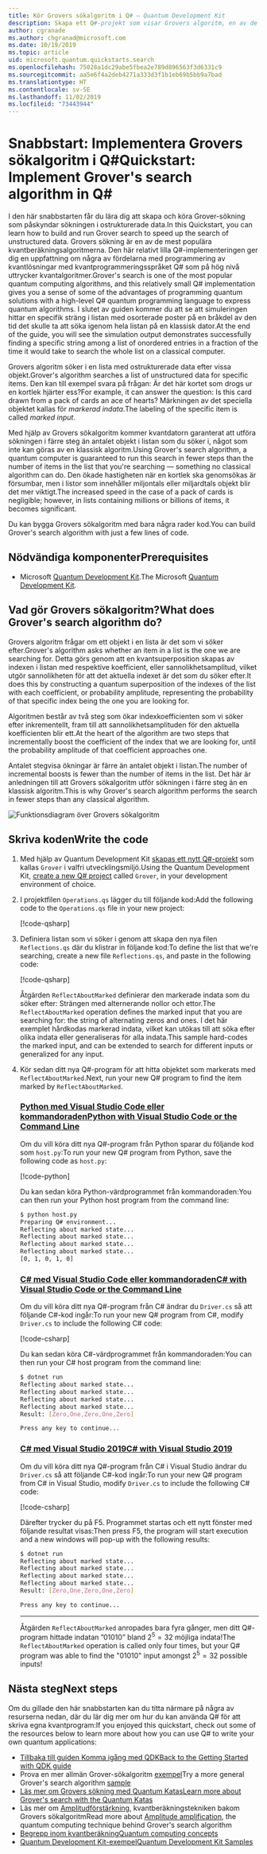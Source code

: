 ```yaml
---
title: Kör Grovers sökalgoritm i Q# – Quantum Development Kit
description: Skapa ett Q#-projekt som visar Grovers algoritm, en av de legendariska kvantalgoritmerna.
author: cgranade
ms.author: chgranad@microsoft.com
ms.date: 10/19/2019
ms.topic: article
uid: microsoft.quantum.quickstarts.search
ms.openlocfilehash: 75028a1dc29abe5fbea2e789d896563f3d6331c9
ms.sourcegitcommit: aa5e6f4a2deb4271a333d3f1b1eb69b5bb9a7bad
ms.translationtype: HT
ms.contentlocale: sv-SE
ms.lasthandoff: 11/02/2019
ms.locfileid: "73443944"
---
```

# <a name="quickstart-implement-grovers-search-algorithm-in-q"></a><span data-ttu-id="33e64-103">Snabbstart: Implementera Grovers sökalgoritm i Q#</span><span class="sxs-lookup"><span data-stu-id="33e64-103">Quickstart: Implement Grover's search algorithm in Q#</span></span>

<span data-ttu-id="33e64-104">I den här snabbstarten får du lära dig att skapa och köra Grover-sökning som påskyndar sökningen i ostrukturerade data.</span><span class="sxs-lookup"><span data-stu-id="33e64-104">In this Quickstart, you can learn how to build and run Grover search to speed up the search of unstructured data.</span></span>  <span data-ttu-id="33e64-105">Grovers sökning är en av de mest populära kvantberäkningsalgoritmerna. Den här relativt lilla Q#-implementeringen ger dig en uppfattning om några av fördelarna med programmering av kvantlösningar med kvantprogrammeringsspråket Q# som på hög nivå uttrycker kvantalgoritmer.</span><span class="sxs-lookup"><span data-stu-id="33e64-105">Grover's search is one of the most popular quantum computing algorithms, and this relatively small Q# implementation gives you a sense of some of the advantages of programming quantum solutions with a high-level Q# quantum programming language to express quantum algorithms.</span></span>  <span data-ttu-id="33e64-106">I slutet av guiden kommer du att se att simuleringen hittar en specifik sträng i listan med osorterade poster på en bråkdel av den tid det skulle ta att söka igenom hela listan på en klassisk dator.</span><span class="sxs-lookup"><span data-stu-id="33e64-106">At the end of the guide, you will see the simulation output demonstrates successfully finding a specific string among a list of onordered entries in a fraction of the time it would take to search the whole list on a classical computer.</span></span>

<span data-ttu-id="33e64-107">Grovers algoritm söker i en lista med ostrukturerade data efter vissa objekt.</span><span class="sxs-lookup"><span data-stu-id="33e64-107">Grover's algorithm searches a list of unstructured data for specific items.</span></span> <span data-ttu-id="33e64-108">Den kan till exempel svara på frågan: Är det här kortet som drogs ur en kortlek hjärter ess?</span><span class="sxs-lookup"><span data-stu-id="33e64-108">For example, it can answer the question: Is this card drawn from a pack of cards an ace of hearts?</span></span> <span data-ttu-id="33e64-109">Märkningen av det speciella objektet kallas för _markerad indata_.</span><span class="sxs-lookup"><span data-stu-id="33e64-109">The labeling of the specific item is called _marked input_.</span></span>

<span data-ttu-id="33e64-110">Med hjälp av Grovers sökalgoritm kommer kvantdatorn garanterat att utföra sökningen i färre steg än antalet objekt i listan som du söker i, något som inte kan göras av en klassisk algoritm.</span><span class="sxs-lookup"><span data-stu-id="33e64-110">Using Grover's search algorithm, a quantum computer is guaranteed to run this search in fewer steps than the number of items in the list that you're searching — something no classical algorithm can do.</span></span> <span data-ttu-id="33e64-111">Den ökade hastigheten när en kortlek ska genomsökas är försumbar, men i listor som innehåller miljontals eller miljardtals objekt blir det mer viktigt.</span><span class="sxs-lookup"><span data-stu-id="33e64-111">The increased speed in the case of a pack of cards is negligible; however, in lists containing millions or billions of items, it becomes significant.</span></span>

<span data-ttu-id="33e64-112">Du kan bygga Grovers sökalgoritm med bara några rader kod.</span><span class="sxs-lookup"><span data-stu-id="33e64-112">You can build Grover's search algorithm with just a few lines of code.</span></span>

## <a name="prerequisites"></a><span data-ttu-id="33e64-113">Nödvändiga komponenter</span><span class="sxs-lookup"><span data-stu-id="33e64-113">Prerequisites</span></span>

- <span data-ttu-id="33e64-114">Microsoft [Quantum Development Kit][install].</span><span class="sxs-lookup"><span data-stu-id="33e64-114">The Microsoft [Quantum Development Kit][install].</span></span>

## <a name="what-does-grovers-search-algorithm-do"></a><span data-ttu-id="33e64-115">Vad gör Grovers sökalgoritm?</span><span class="sxs-lookup"><span data-stu-id="33e64-115">What does Grover's search algorithm do?</span></span>

<span data-ttu-id="33e64-116">Grovers algoritm frågar om ett objekt i en lista är det som vi söker efter.</span><span class="sxs-lookup"><span data-stu-id="33e64-116">Grover's algorithm asks whether an item in a list is the one we are searching for.</span></span> <span data-ttu-id="33e64-117">Detta görs genom att en kvantsuperposition skapas av indexen i listan med respektive koefficient, eller sannolikhetsamplitud, vilket utgör sannolikheten för att det aktuella indexet är det som du söker efter.</span><span class="sxs-lookup"><span data-stu-id="33e64-117">It does this by constructing a quantum superposition of the indexes of the list with each coefficient, or probability amplitude, representing the probability of that specific index being the one you are looking for.</span></span>

<span data-ttu-id="33e64-118">Algoritmen består av två steg som ökar indexkoefficienten som vi söker efter inkrementellt, fram till att sannolikhetsamplituden för den aktuella koefficienten blir ett.</span><span class="sxs-lookup"><span data-stu-id="33e64-118">At the heart of the algorithm are two steps that incrementally boost the coefficient of the index that we are looking for, until the probability amplitude of that coefficient approaches one.</span></span>

<span data-ttu-id="33e64-119">Antalet stegvisa ökningar är färre än antalet objekt i listan.</span><span class="sxs-lookup"><span data-stu-id="33e64-119">The number of incremental boosts is fewer than the number of items in the list.</span></span> <span data-ttu-id="33e64-120">Det här är anledningen till att Grovers sökalgoritm utför sökningen i färre steg än en klassisk algoritm.</span><span class="sxs-lookup"><span data-stu-id="33e64-120">This is why Grover's search algorithm performs the search in fewer steps than any classical algorithm.</span></span>

![Funktionsdiagram över Grovers sökalgoritm](~/media/grover.png)

## <a name="write-the-code"></a><span data-ttu-id="33e64-122">Skriva koden</span><span class="sxs-lookup"><span data-stu-id="33e64-122">Write the code</span></span>

1. <span data-ttu-id="33e64-123">Med hjälp av Quantum Development Kit [skapas ett nytt Q#-projekt](xref:microsoft.quantum.howto.createproject) som kallas `Grover` i valfri utvecklingsmiljö.</span><span class="sxs-lookup"><span data-stu-id="33e64-123">Using the Quantum Development Kit, [create a new Q# project](xref:microsoft.quantum.howto.createproject) called `Grover`, in your development environment of choice.</span></span>

1. <span data-ttu-id="33e64-124">I projektfilen `Operations.qs` lägger du till följande kod:</span><span class="sxs-lookup"><span data-stu-id="33e64-124">Add the following code to the `Operations.qs` file in your new project:</span></span>

    [!code-qsharp[](~/quantum/samples/algorithms/simple-grover/SimpleGrover.qs?highlight=5,27)]

1. <span data-ttu-id="33e64-125">Definiera listan som vi söker i genom att skapa den nya filen `Reflections.qs` där du klistrar in följande kod:</span><span class="sxs-lookup"><span data-stu-id="33e64-125">To define the list that we're searching, create a new file `Reflections.qs`, and paste in the following code:</span></span>

    [!code-qsharp[](~/quantum/samples/algorithms/simple-grover/Reflections.qs)]

    <span data-ttu-id="33e64-126">Åtgärden `ReflectAboutMarked` definierar den markerade indata som du söker efter: Strängen med alternerande nollor och ettor.</span><span class="sxs-lookup"><span data-stu-id="33e64-126">The `ReflectAboutMarked` operation defines the marked input that you are searching for: the string of alternating zeros and ones.</span></span> <span data-ttu-id="33e64-127">I det här exemplet hårdkodas markerad indata, vilket kan utökas till att söka efter olika indata eller generaliseras för alla indata.</span><span class="sxs-lookup"><span data-stu-id="33e64-127">This sample hard-codes the marked input, and can be extended to search for different inputs or generalized for any input.</span></span>

1. <span data-ttu-id="33e64-128">Kör sedan ditt nya Q#-program för att hitta objektet som markerats med `ReflectAboutMarked`.</span><span class="sxs-lookup"><span data-stu-id="33e64-128">Next, run your new Q# program to find the item marked by `ReflectAboutMarked`.</span></span>

    ### <a name="python-with-visual-studio-code-or-the-command-linetabtabid-python"></a>[<span data-ttu-id="33e64-129">Python med Visual Studio Code eller kommandoraden</span><span class="sxs-lookup"><span data-stu-id="33e64-129">Python with Visual Studio Code or the Command Line</span></span>](#tab/tabid-python)

    <span data-ttu-id="33e64-130">Om du vill köra ditt nya Q#-program från Python sparar du följande kod som `host.py`:</span><span class="sxs-lookup"><span data-stu-id="33e64-130">To run your new Q# program from Python, save the following code as `host.py`:</span></span>

    [!code-python[](~/quantum/samples/algorithms/simple-grover/host.py)]

    <span data-ttu-id="33e64-131">Du kan sedan köra Python-värdprogrammet från kommandoraden:</span><span class="sxs-lookup"><span data-stu-id="33e64-131">You can then run your Python host program from the command line:</span></span>

    ```bash
    $ python host.py
    Preparing Q# environment...
    Reflecting about marked state...
    Reflecting about marked state...
    Reflecting about marked state...
    Reflecting about marked state...
    [0, 1, 0, 1, 0]
    ```

    ### <a name="c-with-visual-studio-code-or-the-command-linetabtabid-csharp"></a>[<span data-ttu-id="33e64-132">C# med Visual Studio Code eller kommandoraden</span><span class="sxs-lookup"><span data-stu-id="33e64-132">C# with Visual Studio Code or the Command Line</span></span>](#tab/tabid-csharp)

    <span data-ttu-id="33e64-133">Om du vill köra ditt nya Q#-program från C# ändrar du `Driver.cs` så att följande C#-kod ingår:</span><span class="sxs-lookup"><span data-stu-id="33e64-133">To run your new Q# program from C#, modify `Driver.cs` to include the following C# code:</span></span>

    [!code-csharp[](~/quantum/samples/algorithms/simple-grover/Host.cs)]

    <span data-ttu-id="33e64-134">Du kan sedan köra C#-värdprogrammet från kommandoraden:</span><span class="sxs-lookup"><span data-stu-id="33e64-134">You can then run your C# host program from the command line:</span></span>

    ```bash
    $ dotnet run
    Reflecting about marked state...
    Reflecting about marked state...
    Reflecting about marked state...
    Reflecting about marked state...
    Result: [Zero,One,Zero,One,Zero]

    Press any key to continue...
    ```

    ### <a name="c-with-visual-studio-2019tabtabid-vs2019"></a>[<span data-ttu-id="33e64-135">C# med Visual Studio 2019</span><span class="sxs-lookup"><span data-stu-id="33e64-135">C# with Visual Studio 2019</span></span>](#tab/tabid-vs2019)

    <span data-ttu-id="33e64-136">Om du vill köra ditt nya Q#-program från C# i Visual Studio ändrar du `Driver.cs` så att följande C#-kod ingår:</span><span class="sxs-lookup"><span data-stu-id="33e64-136">To run your new Q# program from C# in Visual Studio, modify `Driver.cs` to include the following C# code:</span></span>

    [!code-csharp[](~/quantum/samples/algorithms/simple-grover/Host.cs)]

    <span data-ttu-id="33e64-137">Därefter trycker du på F5. Programmet startas och ett nytt fönster med följande resultat visas:</span><span class="sxs-lookup"><span data-stu-id="33e64-137">Then press F5, the program will start execution and a new windows will pop-up with the following results:</span></span> 

    ```bash
    $ dotnet run
    Reflecting about marked state...
    Reflecting about marked state...
    Reflecting about marked state...
    Reflecting about marked state...
    Result: [Zero,One,Zero,One,Zero]

    Press any key to continue...
    ```
    ***

    <span data-ttu-id="33e64-138">Åtgärden `ReflectAboutMarked` anropades bara fyra gånger, men ditt Q#-program hittade indatan ”01010” bland $2^{5} = 32$ möjliga indata!</span><span class="sxs-lookup"><span data-stu-id="33e64-138">The `ReflectAboutMarked` operation is called only four times, but your Q# program was able to find the "01010" input amongst $2^{5} = 32$ possible inputs!</span></span>

## <a name="next-steps"></a><span data-ttu-id="33e64-139">Nästa steg</span><span class="sxs-lookup"><span data-stu-id="33e64-139">Next steps</span></span>

<span data-ttu-id="33e64-140">Om du gillade den här snabbstarten kan du titta närmare på några av resurserna nedan, där du lär dig mer om hur du kan använda Q# för att skriva egna kvantprogram:</span><span class="sxs-lookup"><span data-stu-id="33e64-140">If you enjoyed this quickstart, check out some of the resources below to learn more about how you can use Q# to write your own quantum applications:</span></span>

- [<span data-ttu-id="33e64-141">Tillbaka till guiden Komma igång med QDK</span><span class="sxs-lookup"><span data-stu-id="33e64-141">Back to the Getting Started with QDK guide</span></span>](xref:microsoft.quantum.welcome)
- <span data-ttu-id="33e64-142">Prova en mer allmän Grover-sökalgoritm [exempel](https://github.com/microsoft/Quantum/tree/master/samples/algorithms/database-search)</span><span class="sxs-lookup"><span data-stu-id="33e64-142">Try a more general Grover's search algorithm [sample](https://github.com/microsoft/Quantum/tree/master/samples/algorithms/database-search)</span></span>
- [<span data-ttu-id="33e64-143">Läs mer om Grovers sökning med Quantum Katas</span><span class="sxs-lookup"><span data-stu-id="33e64-143">Learn more about Grover's search with the Quantum Katas</span></span>](xref:microsoft.quantum.overview.katas)
- <span data-ttu-id="33e64-144">Läs mer om [Amplitudförstärkning](xref:microsoft.quantum.libraries.standard.algorithms#amplitude-amplification), kvantberäkningstekniken bakom Grovers sökalgoritm</span><span class="sxs-lookup"><span data-stu-id="33e64-144">Read more about [Amplitude amplification](xref:microsoft.quantum.libraries.standard.algorithms#amplitude-amplification), the quantum computing technique behind Grover's search algorithm</span></span>
- [<span data-ttu-id="33e64-145">Begrepp inom kvantberäkning</span><span class="sxs-lookup"><span data-stu-id="33e64-145">Quantum computing concepts</span></span>](xref:microsoft.quantum.concepts.intro)
- [<span data-ttu-id="33e64-146">Quantum Development Kit-exempel</span><span class="sxs-lookup"><span data-stu-id="33e64-146">Quantum Development Kit Samples</span></span>](https://docs.microsoft.com/samples/browse/?products=qdk)

<!-- LINKS -->

[install]: xref:microsoft.quantum.install

